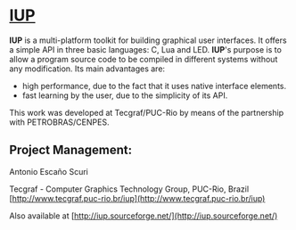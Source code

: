 # [IUP](https://iup.sourceforge.net/)

**IUP** is a multi-platform toolkit for building graphical user interfaces. It offers a  simple API in three   basic languages: C, Lua and LED. **IUP**'s purpose is to allow a program  source code to be compiled in different systems without any modification. Its main advantages are: 

- high performance, due to the fact that it uses native interface elements.
- fast learning by the user, due to the simplicity of its API.

This work was developed at Tecgraf/PUC-Rio by means of the partnership with PETROBRAS/CENPES.

## Project Management:

Antonio Escaño Scuri

Tecgraf - Computer Graphics Technology Group, PUC-Rio, Brazil
[http://www.tecgraf.puc-rio.br/iup](http://www.tecgraf.puc-rio.br/iup)

Also available at [http://iup.sourceforge.net/](http://iup.sourceforge.net/)